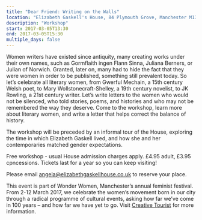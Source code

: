 ```yaml
---
title: "Dear Friend: Writing on the Walls"
location: "Elizabeth Gaskell's House, 84 Plymouth Grove, Manchester M13 9LW"
description: "Workshop"
start: 2017-03-05T13:30
end: 2017-03-05T15:30
multiple_days: false
---
```

Women writers have existed since antiquity, many creating works under their own names, such as Gormflaith ingen Flann Sinna, Juliana Berners, or Julian of Norwich. Granted, later on, many had to hide the fact that they were women in order to be published, something still prevalent today. So let’s celebrate all literary women, from Gwerful Mechain, a 15th century Welsh poet, to Mary Wollstonecraft-Shelley, a 19th century novelist, to JK Rowling, a 21st century writer. Let’s write letters to the women who would not be silenced, who told stories, poems, and histories and who may not be remembered the way they deserve. Come to the workshop, learn more about literary women, and write a letter that helps correct the balance of history.

The workshop will be preceded by an informal tour of the House, exploring the time in which Elizabeth Gaskell lived, and how she and her contemporaries matched gender expectations.

Free workshop - usual House admission charges apply. £4.95 adult, £3.95 cpncessions. Tickets last for a year so you can keep visiting!

Please email angela@elizabethgaskellhouse.co.uk to reserve your place.

This event is part of Wonder Women, Manchester’s annual feminist festival. From 2-12 March 2017, we celebrate the women’s movement born in our city through a radical programme of cultural events, asking how far we’ve come in 100 years – and how far we have yet to go. Visit [Creative Tourist](creativetourist.com/wonderwomen) for more information.
